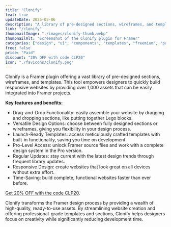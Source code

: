 ```yaml
---
title: "Clonify"
feat: true
updateDate: 2025-05-06
description: "A library of pre-designed sections, wireframes, and templates for your Framer projects."
link: "/clonify"
thumbnailImage: "./images/clonify-thumb.webp"
thumbnailAlt: "Screenshot of the Clonify plugin for Framer"
categories: ["design", "ui", "components", "templates", "freemium", "paid"]
free: false
price: "Paid"
discount: "20% OFF with code CLP20"
icon: "./favicons/clonify.png"
---
```


Clonify is a Framer plugin offering a vast library of pre-designed sections, wireframes, and templates. This tool empowers designers to quickly build responsive websites by providing over 1,000 assets that can be easily integrated into Framer projects.

<b>Key features and benefits:</b>

- Drag-and-Drop Functionality: easily assemble your website by dragging and dropping sections, like putting together Lego blocks.
- Versatile Design Options: choose between fully designed sections or wireframes, giving you flexibility in your design process.
- Launch-Ready Templates: access meticulously crafted templates with built-in functionality, saving you time on development.
- Pro-Level Access: unlock Framer source files and work with a complete design system in the Pro version.
- Regular Updates: stay current with the latest design trends through frequent library updates.
- Responsive Design: create websites that look great on all devices without extra effort.
- Time-Saving: build complete, functional websites faster than ever before.

[Get 20% OFF with the code CLP20](/clonify).

Clonify transforms the Framer design process by providing a wealth of high-quality, ready-to-use assets. By streamlining website creation and offering professional-grade templates and sections, Clonify helps designers focus on creativity while significantly reducing development time.

